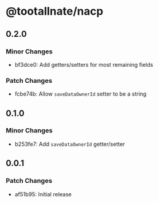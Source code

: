 # @tootallnate/nacp

## 0.2.0

### Minor Changes

- bf3dce0: Add getters/setters for most remaining fields

### Patch Changes

- fcbe74b: Allow `saveDataOwnerId` setter to be a string

## 0.1.0

### Minor Changes

- b253fe7: Add `saveDataOwnerId` getter/setter

## 0.0.1

### Patch Changes

- af51b95: Initial release
